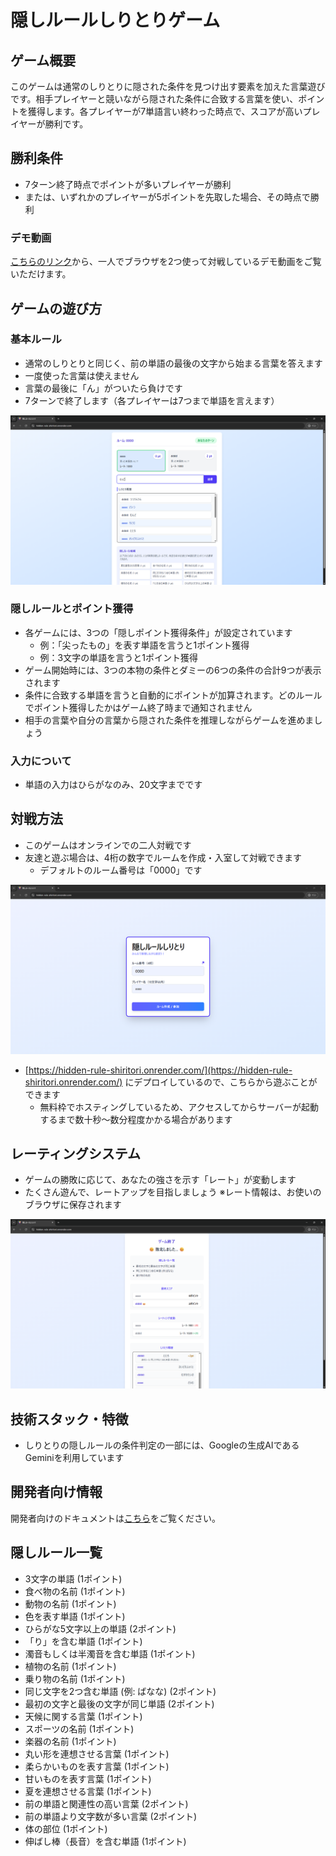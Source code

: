 # 隠しルールしりとりゲーム

## ゲーム概要

このゲームは通常のしりとりに隠された条件を見つけ出す要素を加えた言葉遊びです。相手プレイヤーと競いながら隠された条件に合致する言葉を使い、ポイントを獲得します。各プレイヤーが7単語言い終わった時点で、スコアが高いプレイヤーが勝利です。

## 勝利条件

- 7ターン終了時点でポイントが多いプレイヤーが勝利
- または、いずれかのプレイヤーが5ポイントを先取した場合、その時点で勝利

### デモ動画

[こちらのリンク](https://www.youtube.com/watch?v=WgHyHlx5_oc)から、一人でブラウザを2つ使って対戦しているデモ動画をご覧いただけます。

## ゲームの遊び方

### 基本ルール

- 通常のしりとりと同じく、前の単語の最後の文字から始まる言葉を答えます
- 一度使った言葉は使えません
- 言葉の最後に「ん」がついたら負けです
- 7ターンで終了します（各プレイヤーは7つまで単語を言えます）

![プレイ中画面](./docs/images/プレイ中画面.png)

### 隠しルールとポイント獲得

- 各ゲームには、3つの「隠しポイント獲得条件」が設定されています
  - 例：「尖ったもの」を表す単語を言うと1ポイント獲得
  - 例：3文字の単語を言うと1ポイント獲得
- ゲーム開始時には、3つの本物の条件とダミーの6つの条件の合計9つが表示されます
- 条件に合致する単語を言うと自動的にポイントが加算されます。どのルールでポイント獲得したかはゲーム終了時まで通知されません
- 相手の言葉や自分の言葉から隠された条件を推理しながらゲームを進めましょう

### 入力について

- 単語の入力はひらがなのみ、20文字までです

## 対戦方法

- このゲームはオンラインでの二人対戦です
- 友達と遊ぶ場合は、4桁の数字でルームを作成・入室して対戦できます
  - デフォルトのルーム番号は「0000」です

![ルーム作成画面](./docs/images/ルーム作成画面.png)

- [https://hidden-rule-shiritori.onrender.com/](https://hidden-rule-shiritori.onrender.com/) にデプロイしているので、こちらから遊ぶことができます
  - 無料枠でホスティングしているため、アクセスしてからサーバーが起動するまで数十秒～数分程度かかる場合があります

## レーティングシステム

- ゲームの勝敗に応じて、あなたの強さを示す「レート」が変動します
- たくさん遊んで、レートアップを目指しましょう
  ※レート情報は、お使いのブラウザに保存されます

![ゲーム終了時リザルト画面](./docs/images/ゲーム終了時リザルト画面.png)

## 技術スタック・特徴

- しりとりの隠しルールの条件判定の一部には、Googleの生成AIであるGeminiを利用しています

## 開発者向け情報

開発者向けのドキュメントは[こちら](./docs/development.md)をご覧ください。

## 隠しルール一覧

- 3文字の単語 (1ポイント)
- 食べ物の名前 (1ポイント)
- 動物の名前 (1ポイント)
- 色を表す単語 (1ポイント)
- ひらがな5文字以上の単語 (2ポイント)
- 「り」を含む単語 (1ポイント)
- 濁音もしくは半濁音を含む単語 (1ポイント)
- 植物の名前 (1ポイント)
- 乗り物の名前 (1ポイント)
- 同じ文字を2つ含む単語 (例: ばなな) (2ポイント)
- 最初の文字と最後の文字が同じ単語 (2ポイント)
- 天候に関する言葉 (1ポイント)
- スポーツの名前 (1ポイント)
- 楽器の名前 (1ポイント)
- 丸い形を連想させる言葉 (1ポイント)
- 柔らかいものを表す言葉 (1ポイント)
- 甘いものを表す言葉 (1ポイント)
- 夏を連想させる言葉 (1ポイント)
- 前の単語と関連性の高い言葉 (2ポイント)
- 前の単語より文字数が多い言葉 (2ポイント)
- 体の部位 (1ポイント)
- 伸ばし棒（長音）を含む単語 (1ポイント)
